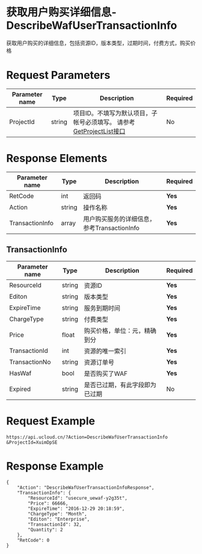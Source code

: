# 获取用户购买详细信息-DescribeWafUserTransactionInfo

获取用户购买的详细信息，包括资源ID，版本类型，过期时间，付费方式，购买价格

# Request Parameters
|Parameter name|Type|Description|Required|
|---|---|---|---|
|ProjectId|string|项目ID。不填写为默认项目，子帐号必须填写。 请参考[GetProjectList接口](api/summary/get_project_list)|No|

# Response Elements
|Parameter name|Type|Description|Required|
|---|---|---|---|
|RetCode|int|返回码|**Yes**|
|Action|string|操作名称|**Yes**|
|TransactionInfo|array|用户购买服务的详细信息，参考TransactionInfo|**Yes**|

## TransactionInfo
|Parameter name|Type|Description|Required|
|---|---|---|---|
|ResourceId|string|资源ID|**Yes**|
|Editon|string|版本类型|**Yes**|
|ExpireTime|string|服务到期时间|**Yes**|
|ChargeType|string|付费类型|**Yes**|
|Price|float|购买价格，单位：元，精确到分|**Yes**|
|TransactionId|int|资源的唯一索引|**Yes**|
|TransactionNo|string|资源订单号|**Yes**|
|HasWaf|bool|是否购买了WAF|**Yes**|
|Expired|string|是否已过期，有此字段即为已过期|No|

# Request Example
```
https://api.ucloud.cn/?Action=DescribeWafUserTransactionInfo
&ProjectId=XuimDpSE
```

# Response Example
```
{
    "Action": "DescribeWafUserTransactionInfoResponse", 
    "TransactionInfo": {
        "ResourceId": "usecure_uewaf-y2g35t", 
        "Price": 66666, 
        "ExpireTime": "2016-12-29 20:18:59", 
        "ChargeType": "Month", 
        "Editon": "Enterprise", 
        "TransactionId": 32, 
        "Quantity": 2
    }, 
    "RetCode": 0
}
```

